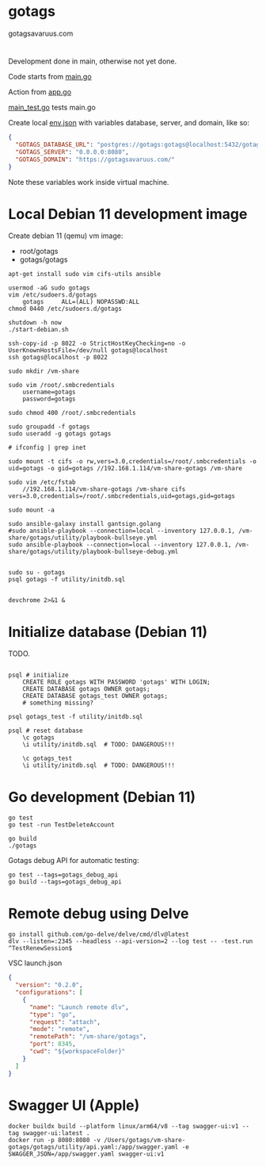 # gotags

gotagsavaruus.com

#

Development done in main, otherwise not yet done.

Code starts from [main.go](https://github.com/karijkangas/gotags/blob/main/main.go)

Action from [app.go](https://github.com/karijkangas/gotags/blob/main/app.go)

[main_test.go](https://github.com/karijkangas/gotags/blob/main/main_test.go) tests main.go

Create local [env.json](https://github.com/karijkangas/gotags/blob/main/env.json) with variables database, server, and domain, like so:

```json
{
  "GOTAGS_DATABASE_URL": "postgres://gotags:gotags@localhost:5432/gotags",
  "GOTAGS_SERVER": "0.0.0.0:8080",
  "GOTAGS_DOMAIN": "https://gotagsavaruus.com/"
}
```

Note these variables work inside virtual machine.

# Local Debian 11 development image

Create debian 11 (qemu) vm image:

- root/gotags
- gotags/gotags

```shell
apt-get install sudo vim cifs-utils ansible

usermod -aG sudo gotags
vim /etc/sudoers.d/gotags
	gotags     ALL=(ALL) NOPASSWD:ALL
chmod 0440 /etc/sudoers.d/gotags

shutdown -h now
./start-debian.sh

ssh-copy-id -p 8022 -o StrictHostKeyChecking=no -o UserKnownHostsFile=/dev/null gotags@localhost
ssh gotags@localhost -p 8022

sudo mkdir /vm-share

sudo vim /root/.smbcredentials
	username=gotags
	password=gotags

sudo chmod 400 /root/.smbcredentials

sudo groupadd -f gotags
sudo useradd -g gotags gotags

# ifconfig | grep inet

sudo mount -t cifs -o rw,vers=3.0,credentials=/root/.smbcredentials -o uid=gotags -o gid=gotags //192.168.1.114/vm-share-gotags /vm-share

sudo vim /etc/fstab
	//192.168.1.114/vm-share-gotags /vm-share cifs vers=3.0,credentials=/root/.smbcredentials,uid=gotags,gid=gotags

sudo mount -a

sudo ansible-galaxy install gantsign.golang
#sudo ansible-playbook --connection=local --inventory 127.0.0.1, /vm-share/gotags/utility/playbook-bullseye.yml
sudo ansible-playbook --connection=local --inventory 127.0.0.1, /vm-share/gotags/utility/playbook-bullseye-debug.yml


sudo su - gotags
psql gotags -f utility/initdb.sql


devchrome 2>&1 &
```

# Initialize database (Debian 11)

TODO.

```shell

psql # initialize
	CREATE ROLE gotags WITH PASSWORD 'gotags' WITH LOGIN;
	CREATE DATABASE gotags OWNER gotags;
	CREATE DATABASE gotags_test OWNER gotags;
	# something missing?

psql gotags_test -f utility/initdb.sql

psql # reset database
	\c gotags
	\i utility/initdb.sql  # TODO: DANGEROUS!!!

	\c gotags_test
	\i utility/initdb.sql  # TODO: DANGEROUS!!!
```

# Go development (Debian 11)

```shell
go test
go test -run TestDeleteAccount

go build
./gotags
```

Gotags debug API for automatic testing:

```shell
go test --tags=gotags_debug_api
go build --tags=gotags_debug_api
```

# Remote debug using Delve

```shell
go install github.com/go-delve/delve/cmd/dlv@latest
dlv --listen=:2345 --headless --api-version=2 --log test -- -test.run ^TestRenewSession$
```

VSC launch.json

```json
{
  "version": "0.2.0",
  "configurations": [
    {
      "name": "Launch remote dlv",
      "type": "go",
      "request": "attach",
      "mode": "remote",
      "remotePath": "/vm-share/gotags",
      "port": 8345,
      "cwd": "${workspaceFolder}"
    }
  ]
}
```

# Swagger UI (Apple)

```shell
docker buildx build --platform linux/arm64/v8 --tag swagger-ui:v1 --tag swagger-ui:latest .
docker run -p 8080:8080 -v /Users/gotags/vm-share-gotags/gotags/utility/api.yaml:/app/swagger.yaml -e SWAGGER_JSON=/app/swagger.yaml swagger-ui:v1
```
